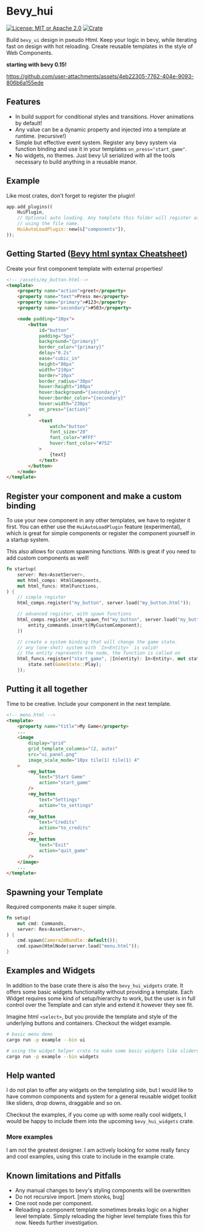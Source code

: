 # Bevy_hui

[![License: MIT or Apache 2.0](https://img.shields.io/badge/License-MIT%20or%20Apache2-blue.svg)](./LICENSE)
[![Crate](https://img.shields.io/crates/v/bevy_hui.svg)](https://crates.io/crates/bevy_hui)

Build `bevy_ui` design in pseudo Html. Keep your logic in bevy, while iterating fast on design
with hot reloading. Create reusable templates in the style of Web Components.

**starting with bevy 0.15!**

https://github.com/user-attachments/assets/4eb22305-7762-404e-9093-806b6a155ede

## Features

-   In build support for conditional styles and transitions. Hover animations by default!
-   Any value can be a dynamic property and injected into a template at runtime. (recursive!)
-   Simple but effective event system. Register any bevy system via function binding and use it
    in your templates `on_press="start_game"`.
-   No widgets, no themes. Just bevy UI serialized with all the tools necessary to build anything
    in a reusable manor.

## Example

Like most crates, don't forget to register the plugin!

```rust
app.add_plugins((
    HuiPlugin,
    // Optional auto loading. Any template this folder will register as custom component
    // using the file name.
    HuiAutoLoadPlugin::new(&["components"]),
));

```

## Getting Started ([Bevy html syntax Cheatsheet](docs/cheatsheet.md))

Create your first component template with external properties!

```html
<!-- /assets/my_button.html-->
<template>
    <property name="action">greet</property>
    <property name="text">Press me</property>
    <property name="primary">#123</property>
    <property name="secondary">#503</property>

    <node padding="10px">
        <button
            id="button"
            padding="5px"
            background="{primary}"
            border_color="{primary}"
            delay="0.2s"
            ease="cubic_in"
            height="80px"
            width="210px"
            border="10px"
            border_radius="30px"
            hover:height="100px"
            hover:background="{secondary}"
            hover:border_color="{secondary}"
            hover:width="230px"
            on_press="{action}"
        >
            <text
                watch="button"
                font_size="20"
                font_color="#FFF"
                hover:font_color="#752"
            >
                {text}
            </text>
        </button>
    </node>
</template>
```

## Register your component and make a custom binding

To use your new component in any other templates, we have to register it first.
You can either use the `HuiAutoLoadPlugin` feature (experimental), which
is great for simple components or register the component yourself in a startup system.

This also allows for custom spawning functions. With is great if you need to add custom components as well!

```rust
fn startup(
    server: Res<AssetServer>,
    mut html_comps: HtmlComponents,
    mut html_funcs: HtmlFunctions,
) {
    // simple register
    html_comps.register("my_button", server.load("my_button.html"));

    // advanced register, with spawn functions
    html_comps.register_with_spawn_fn("my_button", server.load("my_button.html"), |mut entity_commands| {
        entity_commands.insert(MyCustomComponent);
    })

    // create a system binding that will change the game state.
    // any (one-shot) system with `In<Entity>` is valid!
    // the entity represents the node, the function is called on
    html_funcs.register("start_game", |In(entity): In<Entity>, mut state : ResMut<NextState<GameState>> |{
        state.set(GameState::Play);
    });

```

## Putting it all together

Time to be creative. Include your component in the next template.

```html
<!-- menu.html -->
<template>
    <property name="title">My Game</property>
    ...
    <image
        display="grid"
        grid_template_columns="(2, auto)"
        src="ui_panel.png"
        image_scale_mode="10px tile(1) tile(1) 4"
    >
        <my_button
            text="Start Game"
            action="start_game"
        />
        <my_button
            text="Settings"
            action="to_settings"
        />
        <my_button
            text="Credits"
            action="to_credits"
        />
        <my_button
            text="Exit"
            action="quit_game"
        />
    </image>
    ...
</template>
```

## Spawning your Template

Required components make it super simple.

```rust
fn setup(
    mut cmd: Commands,
    server: Res<AssetServer>,
) {
    cmd.spawn(Camera2dBundle::default());
    cmd.spawn(HtmlNode(server.load("menu.html"));
}
```

## Examples and Widgets

In addition to the base crate there is also the `bevy_hui_widgets` crate. It offers some basic
widgets functionality without providing a template. Each Widget requires some kind of setup/hierarchy
to work, but the user is in full control over the Template and can style and extend it however they see
fit.

Imagine html `<select>`, but you provide the template and style of the underlying buttons and containers.
Checkout the widget example.

```bash
# basic menu demo
cargo run -p example --bin ui

# using the widget helper crate to make some basic widgets like sliders, inputs, selections
cargo run -p example --bin widgets
```

## Help wanted

I do not plan to offer any widgets on the templating side, but I would like
to have common components and system for a general reusable widget toolkit like
sliders, drop downs, draggable and so on.

Checkout the examples, if you come up with some really cool widgets, I would be happy
to include them into the upcoming `bevy_hui_widgets` crate.

### More examples

I am not the greatest designer. I am actively looking for some really fancy and cool examples, using
this crate to include in the example crate.

## Known limitations and Pitfalls

-   Any manual changes to bevy's styling components will be overwritten
-   Do not recursive import. [mem stonks, bug]
-   One root node per component.
-   Reloading a component template sometimes breaks logic on a higher level template. Simply reloading
    the higher level template fixes this for now. Needs further investigation.
